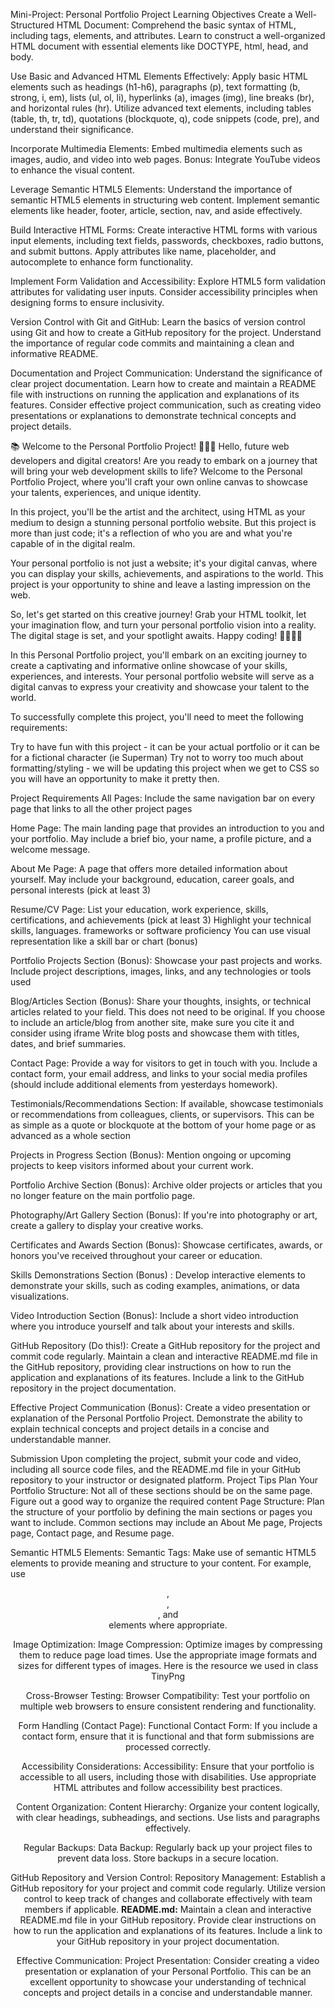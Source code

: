 Mini-Project: Personal Portfolio Project
Learning Objectives
Create a Well-Structured HTML Document:
Comprehend the basic syntax of HTML, including tags, elements, and attributes.
Learn to construct a well-organized HTML document with essential elements like DOCTYPE, html, head, and body.

Use Basic and Advanced HTML Elements Effectively:
Apply basic HTML elements such as headings (h1-h6), paragraphs (p), text formatting (b, strong, i, em), lists (ul, ol, li), hyperlinks (a), images (img), line breaks (br), and horizontal rules (hr).
Utilize advanced text elements, including tables (table, th, tr, td), quotations (blockquote, q), code snippets (code, pre), and understand their significance.

Incorporate Multimedia Elements:
Embed multimedia elements such as images, audio, and video into web pages.
Bonus: Integrate YouTube videos to enhance the visual content.

Leverage Semantic HTML5 Elements:
Understand the importance of semantic HTML5 elements in structuring web content.
Implement semantic elements like header, footer, article, section, nav, and aside effectively.

Build Interactive HTML Forms:
Create interactive HTML forms with various input elements, including text fields, passwords, checkboxes, radio buttons, and submit buttons.
Apply attributes like name, placeholder, and autocomplete to enhance form functionality.

Implement Form Validation and Accessibility:
Explore HTML5 form validation attributes for validating user inputs.
Consider accessibility principles when designing forms to ensure inclusivity.

Version Control with Git and GitHub:
Learn the basics of version control using Git and how to create a GitHub repository for the project.
Understand the importance of regular code commits and maintaining a clean and informative README.

Documentation and Project Communication:
Understand the significance of clear project documentation.
Learn how to create and maintain a README file with instructions on running the application and explanations of its features.
Consider effective project communication, such as creating video presentations or explanations to demonstrate technical concepts and project details.

📚 Welcome to the Personal Portfolio Project! 🚀🌐📄
Hello, future web developers and digital creators! Are you ready to embark on a journey that will bring your web development skills to life? Welcome to the Personal Portfolio Project, where you'll craft your own online canvas to showcase your talents, experiences, and unique identity.

In this project, you'll be the artist and the architect, using HTML as your medium to design a stunning personal portfolio website. But this project is more than just code; it's a reflection of who you are and what you're capable of in the digital realm.

Your personal portfolio is not just a website; it's your digital canvas, where you can display your skills, achievements, and aspirations to the world. This project is your opportunity to shine and leave a lasting impression on the web.

So, let's get started on this creative journey! Grab your HTML toolkit, let your imagination flow, and turn your personal portfolio vision into a reality. The digital stage is set, and your spotlight awaits. Happy coding! 🌟🎨👩‍💻







In this Personal Portfolio project, you'll embark on an exciting journey to create a captivating and informative online showcase of your skills, experiences, and interests. Your personal portfolio website will serve as a digital canvas to express your creativity and showcase your talent to the world.

To successfully complete this project, you'll need to meet the following requirements:





Try to have fun with this project - it can be your actual portfolio or it can be for a fictional character (ie Superman) 
Try not to worry too much about formatting/styling - we will be updating this project when we get to CSS so you will have an opportunity to make it pretty then.  

Project Requirements
All Pages:
Include the same navigation bar on every page that links to all the other project pages

Home Page:
The main landing page that provides an introduction to you and your portfolio.
May include a brief bio, your name, a profile picture, and a welcome message.

About Me Page:
A page that offers more detailed information about yourself.
May include your background, education, career goals, and personal interests (pick at least 3) 

Resume/CV Page:
List your education, work experience, skills, certifications, and achievements (pick at least 3) 
Highlight your technical skills, languages. frameworks or software proficiency 
You can use visual representation like a skill bar or chart (bonus) 

Portfolio Projects Section (Bonus):
Showcase your past projects and works.
Include project descriptions, images, links, and any technologies or tools used

Blog/Articles Section (Bonus):
Share your thoughts, insights, or technical articles related to your field.
This does not need to be original. If you choose to include an article/blog from another site, make sure you cite it and consider using iframe 
Write blog posts and showcase them with titles, dates, and brief summaries.

Contact Page:
Provide a way for visitors to get in touch with you.
Include a contact form, your email address, and links to your social media profiles (should include additional elements from yesterdays homework).

Testimonials/Recommendations Section:
If available, showcase testimonials or recommendations from colleagues, clients, or supervisors.
This can be as simple as a quote or blockquote at the bottom of your home page or as advanced as a whole section 

Projects in Progress Section (Bonus):
Mention ongoing or upcoming projects to keep visitors informed about your current work.

Portfolio Archive Section (Bonus):
Archive older projects or articles that you no longer feature on the main portfolio page.

Photography/Art Gallery Section (Bonus):
If you're into photography or art, create a gallery to display your creative works.

Certificates and Awards Section (Bonus):
Showcase certificates, awards, or honors you've received throughout your career or education.

Skills Demonstrations Section (Bonus) :
Develop interactive elements to demonstrate your skills, such as coding examples, animations, or data visualizations.

Video Introduction Section (Bonus):
Include a short video introduction where you introduce yourself and talk about your interests and skills.

GitHub Repository (Do this!):
Create a GitHub repository for the project and commit code regularly.
Maintain a clean and interactive README.md file in the GitHub repository, providing clear instructions on how to run the application and explanations of its features.
Include a link to the GitHub repository in the project documentation.

Effective Project Communication (Bonus):
Create a video presentation or explanation of the Personal Portfolio Project.
Demonstrate the ability to explain technical concepts and project details in a concise and understandable manner.

Submission
Upon completing the project, submit your code and video, including all source code files, and the README.md file in your GitHub repository to your instructor or designated platform.
Project Tips
Plan Your Portfolio Structure:
Not all of these sections should be on the same page. Figure out a good way to organize the required content
Page Structure: Plan the structure of your portfolio by defining the main sections or pages you want to include. Common sections may include an About Me page, Projects page, Contact page, and Resume page.

Semantic HTML5 Elements:
Semantic Tags: Make use of semantic HTML5 elements to provide meaning and structure to your content. For example, use <header>, <footer>, <nav>, and <section> elements where appropriate.

Image Optimization:
Image Compression: Optimize images by compressing them to reduce page load times. Use the appropriate image formats and sizes for different types of images.
Here is the resource we used in class TinyPng

Cross-Browser Testing:
Browser Compatibility: Test your portfolio on multiple web browsers to ensure consistent rendering and functionality.

Form Handling (Contact Page):
Functional Contact Form: If you include a contact form, ensure that it is functional and that form submissions are processed correctly.

Accessibility Considerations:
Accessibility: Ensure that your portfolio is accessible to all users, including those with disabilities. Use appropriate HTML attributes and follow accessibility best practices.

Content Organization:
Content Hierarchy: Organize your content logically, with clear headings, subheadings, and sections. Use lists and paragraphs effectively.

Regular Backups:
Data Backup: Regularly back up your project files to prevent data loss. Store backups in a secure location.

GitHub Repository and Version Control:
Repository Management: Establish a GitHub repository for your project and commit code regularly. Utilize version control to keep track of changes and collaborate effectively with team members if applicable.
**README.md:** Maintain a clean and interactive README.md file in your GitHub repository. Provide clear instructions on how to run the application and explanations of its features. Include a link to your GitHub repository in your project documentation.

Effective Communication:
Project Presentation: Consider creating a video presentation or explanation of your Personal Portfolio. This can be an excellent opportunity to showcase your understanding of technical concepts and project details in a concise and understandable manner.